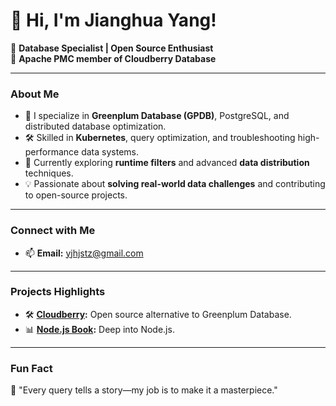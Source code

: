 # 👋 Hi, I'm Jianghua Yang!  

🚀 **Database Specialist | Open Source Enthusiast**  
💼 **Apache PMC member of Cloudberry Database**

---

### About Me  
- 🎯 I specialize in **Greenplum Database (GPDB)**, PostgreSQL, and distributed database optimization.  
- 🛠️ Skilled in **Kubernetes**, query optimization, and troubleshooting high-performance data systems.  
- 🌱 Currently exploring **runtime filters** and advanced **data distribution** techniques.  
- 💡 Passionate about **solving real-world data challenges** and contributing to open-source projects.  

---



### Connect with Me  
- 📫 **Email:** [yjhjstz@gmail.com](mailto:yjhjstz@gmail.com)  

---

### Projects Highlights  
- 🛠️ **[Cloudberry](apache/cloudberry):** Open source alternative to Greenplum Database.  
- 📊 **[Node.js Book](https://github.com/yjhjstz/deep-into-node):** Deep into Node.js.

---

### Fun Fact  
🌟 "Every query tells a story—my job is to make it a masterpiece."  

